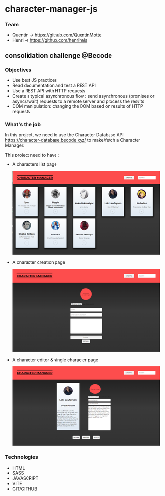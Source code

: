 # character-manager-js

### Team

-   Quentin -> https://github.com/QuentinMotte
-   Henri -> https://github.com/henrihals

## consolidation challenge @Becode

### Objectives

-   Use best JS practices
-   Read documentation and test a REST API
-   Use a REST API with HTTP requests
-   Create a typical asynchronous flow : send asynchronous (promises or async/await) requests to a remote server and process the results
-   DOM manipulation: changing the DOM based on results of HTTP requests

### What's the job

In this project, we need to use the Character Database API https://character-database.becode.xyz/ to make/fetch a Character Manager.

This project need to have :

-   A characters list page

    <img src="./img//first-page.png" alt="home-page" width="600"/>

-   A character creation page

    <img src="./img/create-page.png" alt="home-page" width="600"/>

-   A character editor & single character page

    <img src="./img/edit-page.png" alt="home-page" width="600"/>

### Technologies

-   HTML
-   SASS
-   JAVASCRIPT
-   VITE
-   GIT/GITHUB
